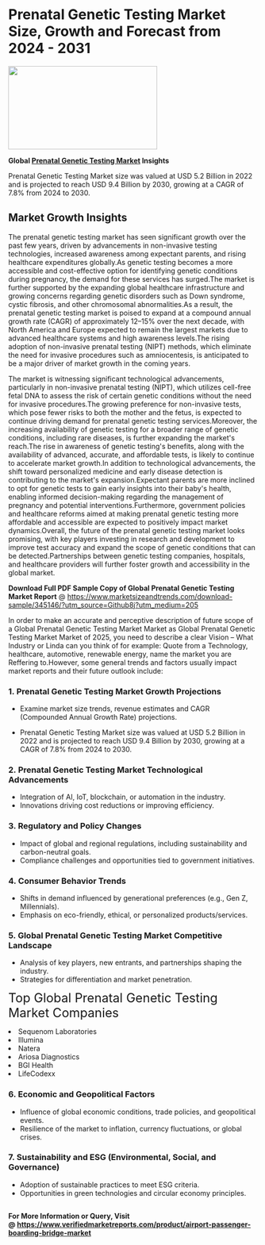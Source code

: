<H1>Prenatal Genetic Testing Market Size, Growth and Forecast from 2024 - 2031</H1><img class="aligncenter size-medium wp-image-584254" src="https://thirdeyenews.in/wp-content/uploads/2024/09/Global-Market-Research-300x168.jpeg" alt="" width="300" height="168" /><p><strong>Global&nbsp;<a href="https://www.marketsizeandtrends.com/download-sample/345146/?utm_source=Github8j?utm_medium=205">Prenatal Genetic Testing Market</a> Insights</strong></p><p>Prenatal Genetic Testing Market size was valued at USD 5.2 Billion in 2022 and is projected to reach USD 9.4 Billion by 2030, growing at a CAGR of 7.8% from 2024 to 2030.</p><p><h2>Market Growth Insights</h2> <p>The prenatal genetic testing market has seen significant growth over the past few years, driven by advancements in non-invasive testing technologies, increased awareness among expectant parents, and rising healthcare expenditures globally.As genetic testing becomes a more accessible and cost-effective option for identifying genetic conditions during pregnancy, the demand for these services has surged.The market is further supported by the expanding global healthcare infrastructure and growing concerns regarding genetic disorders such as Down syndrome, cystic fibrosis, and other chromosomal abnormalities.As a result, the prenatal genetic testing market is poised to expand at a compound annual growth rate (CAGR) of approximately 12–15% over the next decade, with North America and Europe expected to remain the largest markets due to advanced healthcare systems and high awareness levels.The rising adoption of non-invasive prenatal testing (NIPT) methods, which eliminate the need for invasive procedures such as amniocentesis, is anticipated to be a major driver of market growth in the coming years.</p> <p>The market is witnessing significant technological advancements, particularly in non-invasive prenatal testing (NIPT), which utilizes cell-free fetal DNA to assess the risk of certain genetic conditions without the need for invasive procedures.The growing preference for non-invasive tests, which pose fewer risks to both the mother and the fetus, is expected to continue driving demand for prenatal genetic testing services.Moreover, the increasing availability of genetic testing for a broader range of genetic conditions, including rare diseases, is further expanding the market's reach.The rise in awareness of genetic testing's benefits, along with the availability of advanced, accurate, and affordable tests, is likely to continue to accelerate market growth.In addition to technological advancements, the shift toward personalized medicine and early disease detection is contributing to the market's expansion.Expectant parents are more inclined to opt for genetic tests to gain early insights into their baby's health, enabling informed decision-making regarding the management of pregnancy and potential interventions.Furthermore, government policies and healthcare reforms aimed at making prenatal genetic testing more affordable and accessible are expected to positively impact market dynamics.Overall, the future of the prenatal genetic testing market looks promising, with key players investing in research and development to improve test accuracy and expand the scope of genetic conditions that can be detected.Partnerships between genetic testing companies, hospitals, and healthcare providers will further foster growth and accessibility in the global market.<p><span class=""><strong>Download Full PDF Sample Copy of Global Prenatal Genetic Testing Market Report</strong> @ <a href="https://www.marketsizeandtrends.com/download-sample/345146/?utm_source=Github8j?utm_medium=205" target="_blank">https://www.marketsizeandtrends.com/download-sample/345146/?utm_source=Github8j?utm_medium=205</a></span></p><p>In order to make an accurate and perceptive description of future scope of a Global&nbsp;Prenatal Genetic Testing Market Market as Global&nbsp;Prenatal Genetic Testing Market Market of 2025, you need to describe a clear Vision &ndash; What Industry or Linda can you think of for example: Quote from a Technology, healthcare, automotive, renewable energy, name the market you are Reffering to.However, some general trends and factors usually impact market reports and their future outlook include:</p><h3>1.&nbsp;<strong>Prenatal Genetic Testing Market Growth Projections</strong></h3><ul><li>Examine market size trends, revenue estimates and CAGR (Compounded Annual Growth Rate) projections.</li><li><p>Prenatal Genetic Testing Market size was valued at USD 5.2 Billion in 2022 and is projected to reach USD 9.4 Billion by 2030, growing at a CAGR of 7.8% from 2024 to 2030.</p></li></ul><h3>2.&nbsp;<strong>Prenatal Genetic Testing Market Technological Advancements</strong></h3><ul><li>Integration of AI, IoT, blockchain, or automation in the industry.</li><li>Innovations driving cost reductions or improving efficiency.</li></ul><h3>3.&nbsp;<strong>Regulatory and Policy Changes</strong></h3><ul><li>Impact of global and regional regulations, including sustainability and carbon-neutral goals.</li><li>Compliance challenges and opportunities tied to government initiatives.</li></ul><h3>4.&nbsp;<strong>Consumer Behavior Trends</strong></h3><ul><li>Shifts in demand influenced by generational preferences (e.g., Gen Z, Millennials).</li><li>Emphasis on eco-friendly, ethical, or personalized products/services.</li></ul><h3>5.&nbsp;<strong>Global Prenatal Genetic Testing Market Competitive Landscape</strong></h3><ul><li>Analysis of key players, new entrants, and partnerships shaping the industry.</li><li>Strategies for differentiation and market penetration.</li></ul><p data-pm-slice="1 1 []"><span style="color: inherit; font-family: inherit; font-size: 25px;">Top Global Prenatal Genetic Testing Market Companies</span></p><div class="" data-test-id=""><p><li>Sequenom Laboratories</li><li> Illumina</li><li> Natera</li><li> Ariosa Diagnostics</li><li> BGI Health</li><li> LifeCodexx</li></p></div><h3>6.&nbsp;<strong>Economic and Geopolitical Factors</strong></h3><ul><li>Influence of global economic conditions, trade policies, and geopolitical events.</li><li>Resilience of the market to inflation, currency fluctuations, or global crises.</li></ul><h3>7.&nbsp;<strong>Sustainability and ESG (Environmental, Social, and Governance)</strong></h3><ul><li>Adoption of sustainable practices to meet ESG criteria.</li><li>Opportunities in green technologies and circular economy principles.</li></ul><h2><strong style="font-size: 14px;">For More Information or Query, Visit @&nbsp;</strong><a style="background-color: #ffffff; font-size: 14px;" href="https://www.marketsizeandtrends.com/report/prenatal-genetic-testing-market/" target="_blank">https://www.verifiedmarketreports.com/product/airport-passenger-boarding-bridge-market</a></h2>